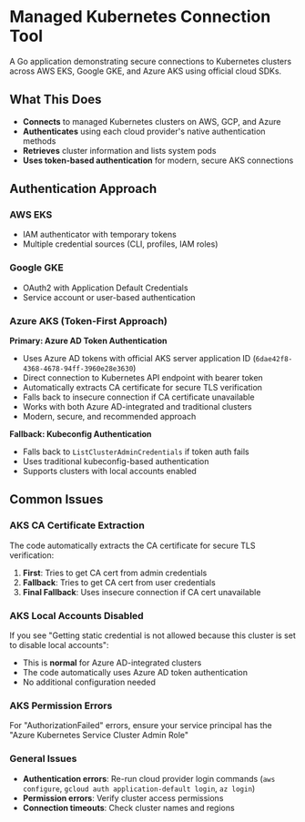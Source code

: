 # Managed Kubernetes Connection Tool

A Go application demonstrating secure connections to Kubernetes clusters across AWS EKS, Google GKE, and Azure AKS using official cloud SDKs.

## What This Does

- **Connects** to managed Kubernetes clusters on AWS, GCP, and Azure
- **Authenticates** using each cloud provider's native authentication methods
- **Retrieves** cluster information and lists system pods
- **Uses token-based authentication** for modern, secure AKS connections

## Authentication Approach

### AWS EKS
- IAM authenticator with temporary tokens
- Multiple credential sources (CLI, profiles, IAM roles)

### Google GKE  
- OAuth2 with Application Default Credentials
- Service account or user-based authentication

### Azure AKS (Token-First Approach)
**Primary: Azure AD Token Authentication**
- Uses Azure AD tokens with official AKS server application ID (`6dae42f8-4368-4678-94ff-3960e28e3630`)
- Direct connection to Kubernetes API endpoint with bearer token
- Automatically extracts CA certificate for secure TLS verification
- Falls back to insecure connection if CA certificate unavailable
- Works with both Azure AD-integrated and traditional clusters
- Modern, secure, and recommended approach

**Fallback: Kubeconfig Authentication** 
- Falls back to `ListClusterAdminCredentials` if token auth fails
- Uses traditional kubeconfig-based authentication
- Supports clusters with local accounts enabled

## Common Issues

### AKS CA Certificate Extraction
The code automatically extracts the CA certificate for secure TLS verification:
1. **First**: Tries to get CA cert from admin credentials
2. **Fallback**: Tries to get CA cert from user credentials  
3. **Final Fallback**: Uses insecure connection if CA cert unavailable

### AKS Local Accounts Disabled
If you see "Getting static credential is not allowed because this cluster is set to disable local accounts":
- This is **normal** for Azure AD-integrated clusters
- The code automatically uses Azure AD token authentication
- No additional configuration needed

### AKS Permission Errors
For "AuthorizationFailed" errors, ensure your service principal has the "Azure Kubernetes Service Cluster Admin Role"

### General Issues
- **Authentication errors**: Re-run cloud provider login commands (`aws configure`, `gcloud auth application-default login`, `az login`)
- **Permission errors**: Verify cluster access permissions
- **Connection timeouts**: Check cluster names and regions
